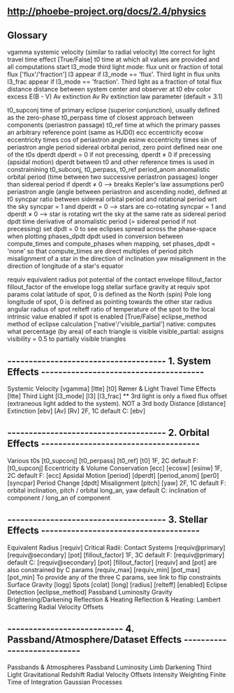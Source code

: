 ##  http://phoebe-project.org/docs/2.4/physics

## Glossary
vgamma      systemic velocity (similar to radial velocity)
ltte        correct for light travel time effect [True/False]
t0          time at which all values are provided and all computations start
l3_mode     third light mode: flux unit or fraction of total flux ['flux'/'fraction']
    l3          appear if l3_mode == 'flux'. Third light in flux units
    l3_frac     appear if l3_mode == 'fraction'. Third light as a fraction of total flux
distance    distance between system center and observer at t0
ebv         color excess E(B - V)
Av          extinction Av
Rv          extinction law parameter (default = 3.1)

t0_supconj  time of primary eclipse (superior conjunction), usually defined as the zero-phase
t0_perpass  time of closest approach between components (periastron passage)
t0_ref      time at which the primary passes an arbitrary reference point (same as HJD0)
ecc         eccentricity
ecosw       eccentricity times cos of periastron angle
esinw       eccentricity times sin of periastron angle
period      sidereal orbital period, zero point defined near one of the t0s
dperdt      dperdt = 0 if not precessing, dperdt ≠ 0 if precessing (apsidal motion)
            dperdt between t0 and other reference times is used in constrainining t0_subconj, t0_perpass, t0_ref
period_anom anomalistic orbital period (time between two successive periastron passages)
            longer than sidereal period if dperdt ≠ 0 --> breaks Kepler's law assumptions
per0        periastron angle (angle between periastron and ascending node), defined at t0
syncpar     ratio between sidereal orbital period and rotational period wrt the sky
            syncpar = 1 and dperdt = 0 --> stars are co-rotating
            syncpar = 1 and dperdt ≠ 0 --> star is rotating wrt the sky at the same rate as sidereal period
dpdt        time derivative of anomalistic period (= sidereal period if not precessing)
            set dpdt = 0 to see eclipses spread across the phase-space when plotting
phases_dpdt dpdt used in conversion between compute_times and compute_phases
            when mapping, set phases_dpdt = 'none' so that compute_times are direct multiples of period
pitch       misalignment of a star in the direction of inclination
yaw         misalignment in the direction of longitude of a star's equator

requiv      equivalent radius
pot         potential of the contact envelope
fillout_factor  fillout_factor of the envelope
logg        stellar surface gravity at requiv
spot params
    colat   latitude of spot, 0 is defined as the North (spin) Pole
    long    longitude of spot, 0 is defined as pointing towards the other star
    radius  angular radius of spot
    relteff ratio of temperature of the spot to the local intrinsic value
    enabled if spot is enabled [True/False]
eclipse_method  method of eclipse calculation ['native'/'visible_partial']
                native: computes what percentage (by area) of each triangle is visible
                visible_partial: assigns visibility = 0.5 to partially visible triangles


## ------------------------------------- 1. System Effects --------------------------------------
Systemic Velocity [vgamma] [ltte] [t0]
    <!-- http://phoebe-project.org/docs/2.4/tutorials/vgamma -->
Rømer & Light Travel Time Effects [ltte]
    <!-- http://phoebe-project.org/docs/2.4/tutorials/ltte -->
Third Light [l3_mode] [l3] [l3_frac]
    <!-- http://phoebe-project.org/docs/2.4/tutorials/l3 -->
    ** 3rd light is only a fixed flux offset (extraneous light added to the system). NOT a 3rd body
Distance [distance]
    <!-- http://phoebe-project.org/docs/2.4/tutorials/distance -->
Extinction [ebv] [Av] [Rv]
    <!-- http://phoebe-project.org/docs/2.4/tutorials/ebv_Av_Rv -->
    2F, 1C
    default C: [ebv]

## ------------------------------------- 2. Orbital Effects -------------------------------------
Various t0s [t0_supconj] [t0_perpass] [t0_ref] [t0]
    <!-- http://phoebe-project.org/docs/2.4/tutorials/t0s -->
    1F, 2C
    default F: [t0_supconj]
Eccentricity & Volume Conservation [ecc] [ecosw] [esinw]
    <!-- http://phoebe-project.org/docs/2.4/tutorials/ecc -->
    1F, 2C
    default F: [ecc]
Apsidal Motion [period] [dperdt] [period_anom] [per0] [syncpar]
    <!-- http://phoebe-project.org/docs/2.4/tutorials/apsidal_motion -->
Period Change [dpdt]
    <!-- http://phoebe-project.org/docs/2.4/tutorials/dpdt -->
Misalignment [pitch] [yaw]
    <!-- http://phoebe-project.org/docs/2.4/tutorials/pitch_yaw -->
    2F, 1C
    default F: orbital inclination, pitch / orbital long_an, yaw
    default C: inclination of component / long_an of component

## ------------------------------------- 3. Stellar Effects -------------------------------------
Equivalent Radius [requiv]
    <!-- http://phoebe-project.org/docs/2.4/tutorials/requiv -->
Critical Radii: Contact Systems [requiv@primary] [requiv@secondary] [pot] [fillout_factor]
    <!-- http://phoebe-project.org/docs/2.4/tutorials/requiv_crit_contact -->
    1F, 3C
    default F: [requiv@primary]
    default C: [requiv@secondary] [pot] [fillout_factor]
    [requiv] and [pot] are also constrained by C params [requiv_max] [requiv_min] [pot_max] [pot_min]
    To provide any of the three C params, see link to flip constraints
Surface Gravity [logg]
    <!-- http://phoebe-project.org/docs/2.4/tutorials/logghttp://phoebe-project.org/docs/2.4/tutorials/logg -->
Spots [colat] [long] [radius] [relteff] [enabled]
    <!-- http://phoebe-project.org/docs/2.4/tutorials/spots -->
Eclipse Detection [eclipse_method]
    <!-- http://phoebe-project.org/docs/2.4/tutorials/eclipse -->
Passband Luminosity
    <!-- http://phoebe-project.org/docs/2.4/tutorials/pblum -->
Gravity Brightening/Darkening
Reflection & Heating
Reflection & Heating: Lambert Scattering
Radial Velocity Offsets

## --------------------------- 4. Passband/Atmosphere/Dataset Effects ---------------------------
Passbands & Atmospheres
Passband Luminosity
Limb Darkening
Third Light
Gravitational Redshift
Radial Velocity Offsets
Intensity Weighting
Finite Time of Integration
Gaussian Processes